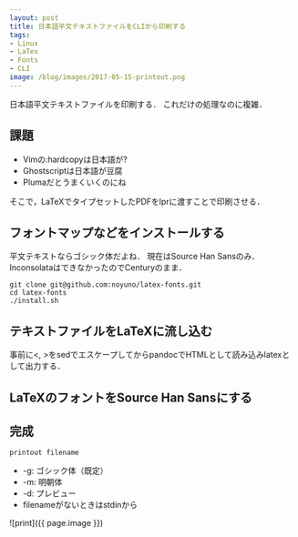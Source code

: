 ```yaml
---
layout: post
title: 日本語平文テキストファイルをCLIから印刷する
tags:
- Linux
- LaTex
- Fonts
- CLI
image: /blog/images/2017-05-15-printout.png
---
```


日本語平文テキストファイルを印刷する．
これだけの処理なのに複雑．

## 課題

- Vimの:hardcopyは日本語が?
- Ghostscriptは日本語が豆腐
- Plumaだとうまくいくのにね

そこで，LaTeXでタイプセットしたPDFをlprに渡すことで印刷させる．

## フォントマップなどをインストールする

平文テキストならゴシック体だよね．
現在はSource Han Sansのみ．InconsolataはできなかったのでCenturyのまま．

~~~
git clone git@github.com:noyuno/latex-fonts.git
cd latex-fonts
./install.sh
~~~

## テキストファイルをLaTeXに流し込む

事前に<, >をsedでエスケープしてからpandocでHTMLとして読み込みlatexとして出力する．
<script src="https://gist-it.appspot.com/http://github.com/noyuno/dotfiles/raw/master/bin/printout?slice=36:"></script>

## LaTeXのフォントをSource Han Sansにする

<script src="https://gist-it.appspot.com/http://github.com/noyuno/dotfiles/raw/master/plain/report.tex"></script>

## 完成

~~~
printout filename
~~~

- -g: ゴシック体（既定）
- -m: 明朝体
- -d: プレビュー
- filenameがないときはstdinから

![print]({{ page.image }})

